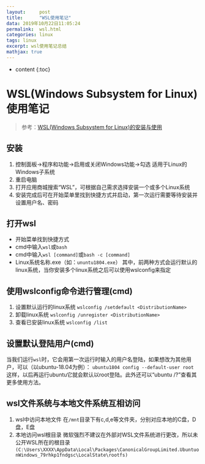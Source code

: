 ```yaml
---
layout:     post
title:      "WSL使用笔记"
data: 2019年10月22日11:05:24
permalink:  wsl.html
categories: linux
tags: linux
excerpt: wsl使用笔记总结
mathjax: true
---
```


* content
{:toc}

# WSL(Windows Subsystem for Linux)使用笔记
> 参考：[WSL(Windows Subsystem for Linux)的安装与使用](https://www.jianshu.com/p/1da2ef53497e)
## 安装
1. 控制面板->程序和功能->启用或关闭Windows功能->勾选 适用于Linux的Windows子系统
2. 重启电脑
3. 打开应用商城搜索“WSL”，可根据自己需求选择安装一个或多个Linux系统
4. 安装完成后可在开始菜单里找到快捷方式并启动，第一次运行需要等待安装并设置用户名、密码
## 打开wsl
- 开始菜单找到快捷方式
- cmd中输入`wsl`或`bash`
- cmd中输入`wsl [command]`或`bash -c [command]`
- Linux系统名称.exe（如：`ununtu1804.exe`）
其中，前两种方式会运行默认的linux系统，当你安装多个linux系统之后可以使用wslconfig来指定
## 使用wslconfig命令进行管理(cmd)
1. 设置默认运行的linux系统
   `wslconfig /setdefault <DistributionName>`
2. 卸载linux系统
   `wslconfig /unregister <DistributionName>`
3. 查看已安装linux系统
   `wslconfig /list`

## 设置默认登陆用户(cmd)
当我们运行`wsl`时，它会用第一次运行时输入的用户名登陆，如果想改为其他用户，可以（以ubuntu-18.04为例）：
`ubuntu1804 config --default-user root`
这样，以后再运行ubuntu它就会默认以root登陆。此外还可以“ubuntu /?”查看其更多使用方法。

## wsl文件系统与本地文件系统互相访问
1. wsl中访问本地文件
   在`/mnt`目录下有c,d,e等文件夹，分别对应本地的C盘，D盘，E盘
2. 本地访问wsl根目录
微软强烈不建议在外部对WSL文件系统进行更改，所以未公开WSL所在的根目录
`(C:\Users\XXXX\AppData\Local\Packages\CanonicalGroupLimited.UbuntuonWindows_79rhkp1fndgsc\LocalState\rootfs)`


